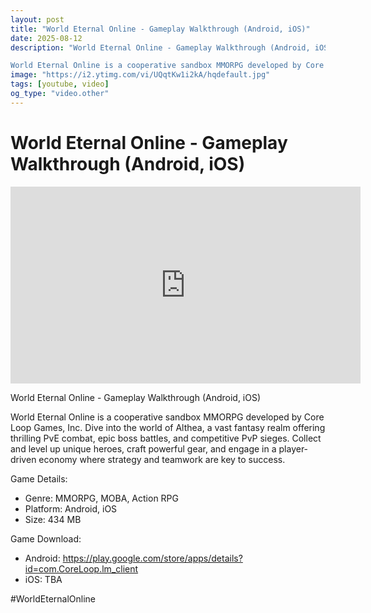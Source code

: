 ```yaml
---
layout: post
title: "World Eternal Online - Gameplay Walkthrough (Android, iOS)"
date: 2025-08-12
description: "World Eternal Online - Gameplay Walkthrough (Android, iOS)

World Eternal Online is a cooperative sandbox MMORPG developed by Core Loop Games, Inc. Dive..."
image: "https://i2.ytimg.com/vi/UQqtKw1i2kA/hqdefault.jpg"
tags: [youtube, video]
og_type: "video.other"
---
```


<script type="application/ld+json">
{
  "@context": "http://schema.org",
  "@type": "VideoObject",
  "name": "World Eternal Online - Gameplay Walkthrough (Android, iOS)",
  "description": "World Eternal Online - Gameplay Walkthrough (Android, iOS)\n\nWorld Eternal Online is a cooperative sandbox MMORPG developed by Core Loop Games, Inc. Dive into the world of Althea, a vast fantasy realm offering thrilling PvE combat, epic boss battles, and competitive PvP sieges. Collect and level up unique heroes, craft powerful gear, and engage in a player-driven economy where strategy and teamwork are key to success.\n\nGame Details: \n\n- Genre: MMORPG, MOBA, Action RPG\n- Platform: Android, iOS\n- Size: 434 MB\n\nGame Download: \n\n- Android: https://play.google.com/store/apps/details?id=com.CoreLoop.lm_client\n- iOS: TBA\n\n#WorldEternalOnline",
  "thumbnailUrl": "https://i2.ytimg.com/vi/UQqtKw1i2kA/hqdefault.jpg",
  "uploadDate": "2025-08-12T12:01:05",
  "embedUrl": "https://www.youtube.com/embed/UQqtKw1i2kA",
  "publisher": {
    "@type": "Person",
    "name": "Celo Zaga"
  },
  "mainEntityOfPage": {
    "@type": "WebPage",
    "@id": "https://celozaga.github.io/2025/08/12/world-eternal-online---gameplay-walkthrough-(android,-ios)-UQqtKw1i2kA.html"
  },
  "duration": "PT0M0S"
}
</script>

<script type="application/ld+json">
{
  "@context": "http://schema.org",
  "@type": "BlogPosting",
  "headline": "World Eternal Online - Gameplay Walkthrough (Android, iOS)",
  "image": "https://i2.ytimg.com/vi/UQqtKw1i2kA/hqdefault.jpg",
  "publisher": {
    "@type": "Person",
    "name": "Celo Zaga"
  },
  "url": "https://celozaga.github.io/2025/08/12/world-eternal-online---gameplay-walkthrough-(android,-ios)-UQqtKw1i2kA.html",
  "datePublished": "2025-08-12T12:01:05",
  "dateCreated": "2025-08-12T12:01:05",
  "dateModified": "2025-08-12T12:01:05",
  "description": "World Eternal Online - Gameplay Walkthrough (Android, iOS)\n\nWorld Eternal Online is a cooperative sandbox MMORPG developed by Core Loop Games, Inc. Dive...",
  "author": {
    "@type": "Person",
    "name": "Celo Zaga"
  },
  "mainEntityOfPage": {
    "@type": "WebPage",
    "@id": "https://celozaga.github.io/2025/08/12/world-eternal-online---gameplay-walkthrough-(android,-ios)-UQqtKw1i2kA.html"
  }
}
</script>

<h1 class="youtube-post-title">World Eternal Online - Gameplay Walkthrough (Android, iOS)</h1>

<iframe width="560" height="315" src="https://www.youtube.com/embed/UQqtKw1i2kA" class="youtube-post-embed" frameborder="0" allowfullscreen></iframe>

<p class="youtube-post-description">World Eternal Online - Gameplay Walkthrough (Android, iOS)

World Eternal Online is a cooperative sandbox MMORPG developed by Core Loop Games, Inc. Dive into the world of Althea, a vast fantasy realm offering thrilling PvE combat, epic boss battles, and competitive PvP sieges. Collect and level up unique heroes, craft powerful gear, and engage in a player-driven economy where strategy and teamwork are key to success.

Game Details: 

- Genre: MMORPG, MOBA, Action RPG
- Platform: Android, iOS
- Size: 434 MB

Game Download: 

- Android: https://play.google.com/store/apps/details?id=com.CoreLoop.lm_client
- iOS: TBA

#WorldEternalOnline</p>
